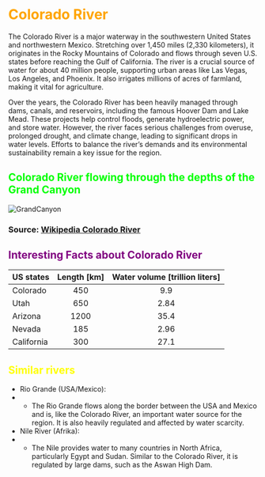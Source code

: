 # <span style="color:orange">Colorado River</span>
The Colorado River is a major waterway in the southwestern United States and northwestern Mexico. Stretching over 1,450 miles (2,330 kilometers), it originates in the Rocky Mountains of Colorado and flows through seven U.S. states before reaching the Gulf of California. The river is a crucial source of water for about 40 million people, supporting urban areas like Las Vegas, Los Angeles, and Phoenix. It also irrigates millions of acres of farmland, making it vital for agriculture.

Over the years, the Colorado River has been heavily managed through dams, canals, and reservoirs, including the famous Hoover Dam and Lake Mead. These projects help control floods, generate hydroelectric power, and store water. However, the river faces serious challenges from overuse, prolonged drought, and climate change, leading to significant drops in water levels. Efforts to balance the river’s demands and its environmental sustainability remain a key issue for the region.
## <span style="color:lime">Colorado River flowing through the depths of the Grand Canyon</span>
![GrandCanyon](https://upload.wikimedia.org/wikipedia/commons/thumb/e/e9/Colorado_River%2C_Grand_Canyon.jpg/1280px-Colorado_River%2C_Grand_Canyon.jpg)
### Source: [Wikipedia Colorado River](https://de.wikipedia.org/wiki/Colorado_River)
## <span style="color:purple">Interesting Facts about Colorado River</span>
| US states  | Length [km] | Water volume [trillion liters] |
|:-----------|:-----------:|:------------------------------:|
| Colorado   |     450     |              9.9               |
| Utah       |     650     |              2.84              |
| Arizona    |    1200     |              35.4              |
| Nevada     |     185     |              2.96              |
| California |     300     |              27.1              |
## <span style="color:yellow">Similar rivers</span>
* Rio Grande (USA/Mexico): 
* * The Rio Grande flows along the border between the USA and Mexico and is, like the Colorado River, an important water source for the region. It is also heavily regulated and affected by water scarcity.
* Nile River (Afrika):
* * The Nile provides water to many countries in North Africa, particularly Egypt and Sudan. Similar to the Colorado River, it is regulated by large dams, such as the Aswan High Dam.


